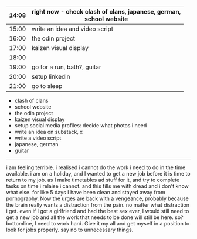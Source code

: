
| 14:08 | right now - check clash of clans, japanese, german,<br>school website |
| ----- | --------------------------------------------------------------------- |
| 15:00 | write an idea and video script                                        |
| 16:00 | the odin project                                                      |
| 17:00 | kaizen visual display                                                 |
| 18:00 |                                                                       |
| 19:00 | go for a run, bath?, guitar                                           |
| 20:00 | setup linkedin                                                        |
| 21:00 | go to sleep                                                           |

- clash of clans
- school website
- the odin project
- kaizen visual display
- setup social media profiles: decide what photos i need
- write an idea on substack, x
- write a video script
- japanese, german
- guitar



---
i am feeling terrible.
i realised i cannot do the work i need to do in the time available.
i am on a holiday, and I wanted to get a new job before it is time to return to my job.
as I make timetables ad stuff for it, and try to complete tasks on time i relaise i cannot. and this fills me with dread and i don't know what else.
for like 5 days I have been clean and stayed away from pornography. Now the urges are back with a vengeance, probably because the brain really wants a distraction from the pain.
no matter what distraction i get. even if I got a girlfriend and had the best sex ever, I would still need to get a new job and all  the work that needs to be done will still be here. so? bottomline, I need to work hard. Give it  my all and get myself in a position to look for jobs properly. say no to unnecessary things.